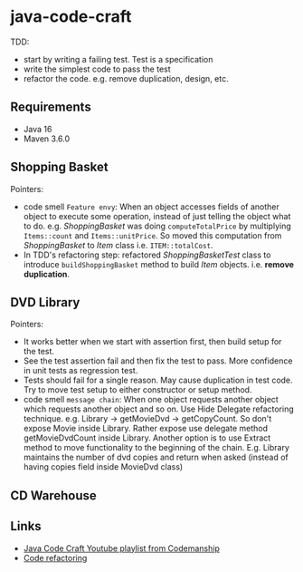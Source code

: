 # java-code-craft
TDD:
- start by writing a failing test. Test is a specification
- write the simplest code to pass the test
- refactor the code. e.g. remove duplication, design, etc.
## Requirements
- Java 16
- Maven 3.6.0
## Shopping Basket
Pointers:
- code smell `Feature envy`: When an object accesses fields of another object to execute some operation, instead of just
  telling the object what to do. e.g. _ShoppingBasket_ was doing `computeTotalPrice` by multiplying `Items::count` and
  `Items::unitPrice`. So moved this computation from _ShoppingBasket_ to _Item_ class i.e. `ITEM::totalCost`.
- In TDD's refactoring step: refactored _ShoppingBasketTest_ class to introduce `buildShoppingBasket` method to 
  build _Item_ objects. i.e. **remove duplication**.

## DVD Library
Pointers:
- It works better when we start with assertion first, then build setup for the test.
- See the test assertion fail and then fix the test to pass. More confidence in unit tests as regression test. 
- Tests should fail for a single reason. May cause duplication in test code. Try to move test setup to either constructor
  or setup method.
- code smell `message chain`: When one object requests another object which requests another object and so on. Use Hide
  Delegate refactoring technique. e.g. Library -> getMovieDvd -> getCopyCount. So don't expose Movie inside Library.
  Rather expose use delegate method getMovieDvdCount inside Library. Another option is to use Extract method to move
  functionality to the beginning of the chain. E.g. Library maintains the number of dvd copies and return when asked 
  (instead of having copies field inside MovieDvd class)

## CD Warehouse

## Links
- [Java Code Craft Youtube playlist from Codemanship](https://www.youtube.com/playlist?list=PL1tIFPlmF4ymILyzmcQmimv7RHBlY3N15)
- [Code refactoring](https://refactoring.guru/)
